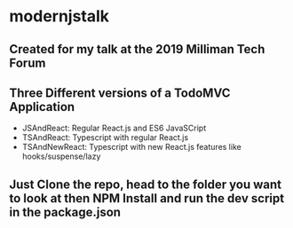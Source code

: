# modernjstalk
## Created for my talk at the 2019 Milliman Tech Forum
## Three Different versions of a TodoMVC Application
- JSAndReact: Regular React.js and ES6 JavaSCript
- TSAndReact: Typescript with regular React.js
- TSAndNewReact: Typescript with new React.js features like hooks/suspense/lazy

## Just Clone the repo, head to the folder you want to look at then NPM Install and run the dev script in the package.json
